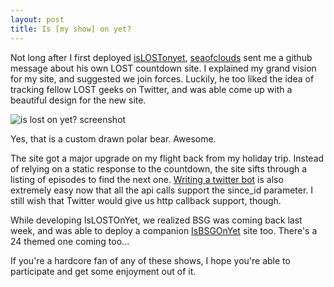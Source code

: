```yaml
--- 
layout: post
title: Is [my show] on yet?
---
```

Not long after I first deployed [isLOSTonyet](http://islostonyet.com), [seaofclouds](http://twitter.com/seaofclouds) sent me a github message about his own LOST countdown site.   I explained my grand vision for my site, and suggested we join forces.  Luckily, he too liked the idea of tracking fellow LOST geeks on Twitter, and was able come up with a beautiful design for the new site.

![is lost on yet? screenshot](http://techno-weenie.net/assets/2009/1/18/Is_LOST__Season_5__on_yet_.jpg)

Yes, that is a custom drawn polar bear.  Awesome.

The site got a major upgrade on my flight back from my holiday trip.  Instead of relying on a static response to the countdown, the site sifts through a listing of episodes to find the next one.  [Writing a twitter bot](http://github.com/technoweenie/islostonyet.com/blob/5b937afcdbb7f3e31f243cf6416c6d834b8c1e66/lib/is_lost_on_yet/post.rb#L20-44) is also extremely easy now that all the api calls support the since_id parameter.  I still wish that Twitter would give us http callback support, though.

While developing IsLOSTOnYet, we realized BSG was coming back last week, and was able to deploy a companion [IsBSGOnYet](http://isbsgonyet.com/) site too.  There's a 24 themed one coming too...  

If you're a hardcore fan of any of these shows, I hope you're able to participate and get some enjoyment out of it.
